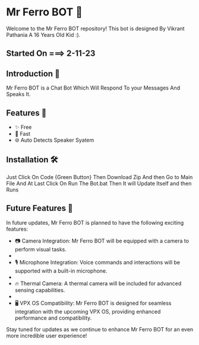 # Mr Ferro BOT 🤖

Welcome to the Mr Ferro BOT repository! This bot is designed By Vikrant Pathania A 16 Years Old Kid :).
## Started On ===> 2-11-23

## Introduction 🎉

Mr Ferro BOT is a Chat Bot Which Will Respond To your Messages And Speaks It.

## Features 🌈

- ✨ Free
- 🚀 Fast
- 🌐 Auto Detects Speaker Syatem

## Installation 🛠️

Just Click On Code {Green Button} Then Download Zip And then Go to Main File And At Last Click On Run The Bot.bat Then It will Update Itself and then Runs

## Future Features 🚀

In future updates, Mr Ferro BOT is planned to have the following exciting features:

- 📷 Camera Integration: Mr Ferro BOT will be equipped with a camera to perform visual tasks.
- 
- 🎙️ Microphone Integration: Voice commands and interactions will be supported with a built-in microphone.
- 
- 🔥 Thermal Camera: A thermal camera will be included for advanced sensing capabilities.
- 
- 🖥️ VPX OS Compatibility: Mr Ferro BOT is designed for seamless integration with the upcoming VPX OS, providing enhanced performance and compatibility.
  
Stay tuned for updates as we continue to enhance Mr Ferro BOT for an even more incredible user experience!
